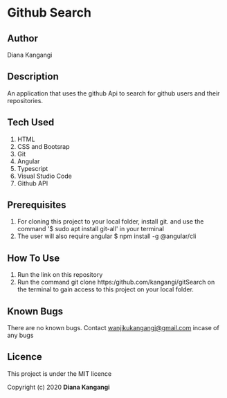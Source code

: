 # Github Search
## Author
Diana Kangangi

## Description
An application that uses the github Api to search for github users and their repositories.

## Tech Used
1. HTML 
2. CSS and Bootsrap 
3. Git
4. Angular 
5. Typescript
6. Visual Studio Code
7. Github API


## Prerequisites
1. For cloning this project to your local folder, install git. and use the command '$ sudo apt install git-all' in your terminal
2. The user will also require angular $ npm install -g @angular/cli

## How To Use
1. Run the link on this repository
2. Run the command git clone https:/github.com/kangangi/gitSearch on the terminal to gain access to this project on your local folder.

## Known Bugs
There are no known bugs. Contact wanjikukangangi@gmail.com incase of any bugs

## Licence
This project is under the MIT licence

Copyright (c) 2020 **Diana Kangangi**